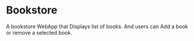 # Bookstore
A bookstore WebApp that Displays list of books. And users can Add a book or remove a selected book.
